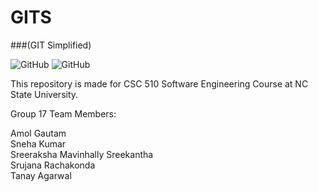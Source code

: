 # GITS
###(GIT Simplified)

![GitHub](https://img.shields.io/github/license/amolgautam25/GITS)
![GitHub](https://img.shields.io/badge/language-python-blue.svg)

This repository is made for CSC 510 Software Engineering Course at NC State University.

Group 17 Team Members: 

Amol Gautam  
Sneha Kumar  
Sreeraksha Mavinhally Sreekantha  
Srujana Rachakonda  
Tanay Agarwal
